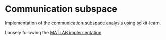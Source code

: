 # Communication subspace
Implementation of the
[communication subspace analysis](https://doi.org/10.1016/j.neuron.2019.01.026) using scikit-learn.

Loosely following the
[MATLAB implementation](https://github.com/joao-semedo/communication-subspace/tree/master)

